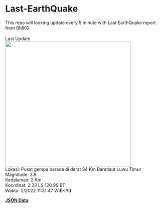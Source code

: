 # Last-EarthQuake
This repo will looking update every 5 minute with Last EarthQuake report from BMKG
<br>
<br>
Last Update
<br>
<img src="https://ews.bmkg.go.id/TEWS/data/20221205113147.mmi.jpg" width="400"/>
<br>
Lokasi: Pusat gempa berada di darat 34 Km Baratlaut Luwu Timur <br>
Magnitude: 3.8 <br>
Kedalaman: 2 Km <br>
Koordinat: 2.33 LS 120.99 BT <br>
Waktu: 2/2022 11:31:47 WIB</td <br>

<a href="./data/data.json">**JSON Data**</a>
